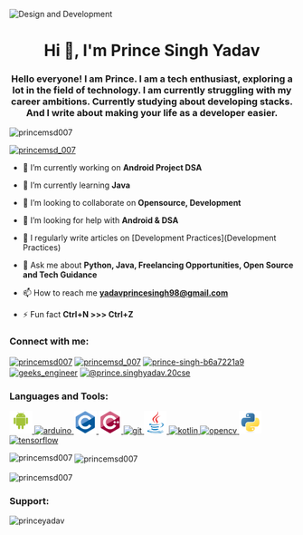 
![Design and Development ](https://scontent.fbom4-2.fna.fbcdn.net/v/t1.6435-9/223167114_972697253567085_6826106202316249509_n.png?_nc_cat=103&ccb=1-3&_nc_sid=e3f864&_nc_ohc=QYCr4cD_HPYAX_R4P2G&_nc_ht=scontent.fbom4-2.fna&oh=3701ce4e4d44c0174590bf2ca7eb4a46&oe=6128C71A)

<h1 align="center">Hi 👋, I'm Prince Singh Yadav</h1>
<h3 align="center">Hello everyone! I am Prince. I am a tech enthusiast, exploring a lot in the field of technology. I am currently struggling with my career ambitions. Currently studying about developing stacks. And I write about making your life as a developer easier.</h3>

<p align="left"> <img src="https://komarev.com/ghpvc/?username=princemsd007&label=Profile%20views&color=0e75b6&style=flat" alt="princemsd007" /> </p>

<p align="left"> <a href="https://twitter.com/princemsd_007" target="blank"><img src="https://img.shields.io/twitter/follow/princemsd_007?logo=twitter&style=for-the-badge" alt="princemsd_007" /></a> </p>

- 🔭 I’m currently working on **Android Project DSA**

- 🌱 I’m currently learning **Java**

- 👯 I’m looking to collaborate on **Opensource, Development**

- 🤝 I’m looking for help with **Android & DSA**

- 📝 I regularly write articles on [Development Practices](Development Practices)

- 💬 Ask me about **Python, Java, Freelancing Opportunities, Open Source and Tech Guidance**

- 📫 How to reach me **yadavprincesingh98@gmail.com**

- ⚡ Fun fact **Ctrl+N >>> Ctrl+Z**

<h3 align="left">Connect with me:</h3>
<p align="left">
<a href="https://dev.to/princemsd007" target="blank"><img align="center" src="https://cdn.jsdelivr.net/npm/simple-icons@3.0.1/icons/dev-dot-to.svg" alt="princemsd007" height="30" width="40" /></a>
<a href="https://twitter.com/princemsd_007" target="blank"><img align="center" src="https://raw.githubusercontent.com/rahuldkjain/github-profile-readme-generator/master/src/images/icons/Social/twitter.svg" alt="princemsd_007" height="30" width="40" /></a>
<a href="https://linkedin.com/in/prince-singh-b6a7221a9" target="blank"><img align="center" src="https://raw.githubusercontent.com/rahuldkjain/github-profile-readme-generator/master/src/images/icons/Social/linked-in-alt.svg" alt="prince-singh-b6a7221a9" height="30" width="40" /></a>
<a href="https://instagram.com/geeks_engineer" target="blank"><img align="center" src="https://raw.githubusercontent.com/rahuldkjain/github-profile-readme-generator/master/src/images/icons/Social/instagram.svg" alt="geeks_engineer" height="30" width="40" /></a>
<a href="https://medium.com/@prince.singhyadav.20cse" target="blank"><img align="center" src="https://raw.githubusercontent.com/rahuldkjain/github-profile-readme-generator/master/src/images/icons/Social/medium.svg" alt="@prince.singhyadav.20cse" height="30" width="40" /></a>
</p>

<h3 align="left">Languages and Tools:</h3>
<p align="left"> <a href="https://developer.android.com" target="_blank"> <img src="https://raw.githubusercontent.com/devicons/devicon/master/icons/android/android-original-wordmark.svg" alt="android" width="40" height="40"/> </a> <a href="https://www.arduino.cc/" target="_blank"> <img src="https://cdn.worldvectorlogo.com/logos/arduino-1.svg" alt="arduino" width="40" height="40"/> </a> <a href="https://www.cprogramming.com/" target="_blank"> <img src="https://raw.githubusercontent.com/devicons/devicon/master/icons/c/c-original.svg" alt="c" width="40" height="40"/> </a> <a href="https://www.w3schools.com/cpp/" target="_blank"> <img src="https://raw.githubusercontent.com/devicons/devicon/master/icons/cplusplus/cplusplus-original.svg" alt="cplusplus" width="40" height="40"/> </a> <a href="https://git-scm.com/" target="_blank"> <img src="https://www.vectorlogo.zone/logos/git-scm/git-scm-icon.svg" alt="git" width="40" height="40"/> </a> <a href="https://www.java.com" target="_blank"> <img src="https://raw.githubusercontent.com/devicons/devicon/master/icons/java/java-original.svg" alt="java" width="40" height="40"/> </a> <a href="https://kotlinlang.org" target="_blank"> <img src="https://www.vectorlogo.zone/logos/kotlinlang/kotlinlang-icon.svg" alt="kotlin" width="40" height="40"/> </a> <a href="https://opencv.org/" target="_blank"> <img src="https://www.vectorlogo.zone/logos/opencv/opencv-icon.svg" alt="opencv" width="40" height="40"/> </a> <a href="https://www.python.org" target="_blank"> <img src="https://raw.githubusercontent.com/devicons/devicon/master/icons/python/python-original.svg" alt="python" width="40" height="40"/> </a> <a href="https://www.tensorflow.org" target="_blank"> <img src="https://www.vectorlogo.zone/logos/tensorflow/tensorflow-icon.svg" alt="tensorflow" width="40" height="40"/> </a> </p>


<p><img align="left" src="https://github-readme-stats.vercel.app/api/top-langs?username=princemsd007&show_icons=true&locale=en&layout=compact" alt="princemsd007" /></p>

<p>&nbsp;<img align="center" src="https://github-readme-stats.vercel.app/api?username=princemsd007&show_icons=true&locale=en" alt="princemsd007" /></p>

<p><img align="center" src="https://github-readme-streak-stats.herokuapp.com/?user=princemsd007&" alt="princemsd007" /></p>


<h3 align="left">Support:</h3>
<p><a href="https://www.buymeacoffee.com/princeyadav"> <img align="left" src="https://cdn.buymeacoffee.com/buttons/v2/default-yellow.png" height="50" width="210" alt="princeyadav" /></a></p><br><br>
